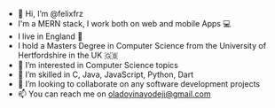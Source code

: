 - 👋 Hi, I’m @felixfrz   
- I'm a MERN stack, I work both on web and mobile Apps 💻
- I live in England 🏴󠁧󠁢󠁥󠁮󠁧󠁿
- I hold a Masters Degree in Computer Science from the University of Hertfordshire in the UK 🇬🇧
- 👀 I’m interested in Computer Science topics
- 🌱 I’m skilled in C, Java, JavaScript, Python, Dart
- 💞️ I’m looking to collaborate on any software development projects
- 📫 You can reach me on oladoyinayodeji@gmail.com

<!---
felixfrz/felixfrz is a ✨ special ✨ repository because its `README.md` (this file) appears on your GitHub profile.
You can click the Preview link to take a look at your changes.
--->
